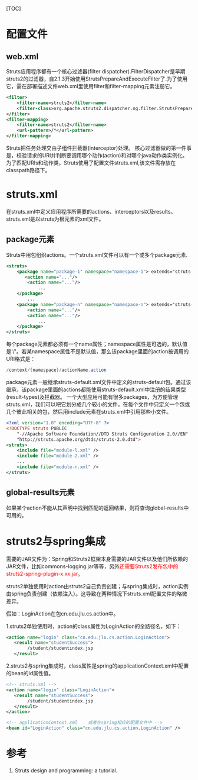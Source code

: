 [TOC]
# 配置文件
## web.xml
Struts应用程序都有一个核心过滤器(filter dispatcher).FilterDispatcher是早期struts2的过滤器，自2.1.3开始使用StrutsPrepareAndExecuteFilter了.为了使用它，需在部署描述文件web.xml里使用filter和filter-mapping元素注册它。
```xml
<filter>
    <filter-name>struts2</filter-name>
    <filter-class>org.apache.struts2.dispatcher.ng.filter.StrutsPrepareAndExecuteFilter</filter-class>
</filter>
<filter-mapping>
    <filter-name>struts2</filter-name>
    <url-pattern>/*</url-pattern>
</filter-mapping>
```
Struts把任务处理交由子组件拦截器(interceptor)处理。
核心过滤器做的第一件事是，校验请求的URI并判断要调用哪个动作(action)和对哪个java动作类实例化。为了匹配URIs和动作类，Struts使用了配置文件struts.xml,该文件需存放在classpath路径下。

# struts.xml
在struts.xml中定义应用程序所需要的actions、interceptors以及results。
struts.xml是以struts为根元素的xml文件。

## package元素
Struts中用包组织actions。一个struts.xml文件可以有一个或多个package元素.
```xml
<struts>
    <package name="package-1" namespace="namespace-1"> extends="struts-default">
       <action name="..."/>
        <action name="..."/>
            ...
    </package>
        ...
    <package name="package-n" namespace="namespace-n"> extends="struts-default">
        <action name="..."/>
        <action name="..."/>
            ...
    </package>
</struts>
```
每个package元素都必须有一个name属性；namespace属性是可选的，默认值是'/'。若某namespace属性不是默认值，那么该package里面的action被调用的URI格式是：

```java
/context/{namespace}/actionName.action
```

package元素一般继承struts-default.xml文件中定义的struts-default包。通过该继承，该package里面的actions都能使用struts-default.xml中注册的结果类型(result-types)及拦截器。
一个大型应用可能有很多packages，为方便管理struts.xml，我们可以吧它划分成几个较小的文件，在每个文件中只定义一个包或几个彼此相关的包，然后用include元素在struts.xml中引用那些小文件。
```xml
<?xml version="1.0" encoding="UTF-8" ?>
<!DOCTYPE struts PUBLIC
    "-//Apache Software Foundation//DTD Struts Configuration 2.0//EN"
    "http://struts.apache.org/dtds/struts-2.0.dtd">
<struts>
    <include file="module-l.xml" /> 
    <include file="module-2.xml" /> 
    ...
    <include file="module-n.xml" />
</struts>
```

## global-results元素
如果某个action不能从其声明中找到匹配的返回结果，则将查询global-results中可用的。

# struts2与spring集成
需要的JAR文件为：Spring和Struts2框架本身需要的JAR文件以及他们所依赖的JAR文件，比如commons-logging.jar等等，另外<font color="red">还需要Struts2发布包中的struts2-spring-plugin-x.xx.jar</font>。

struts2单独使用时action由struts2自己负责创建；与spring集成时，action实例由spring负责创建（依赖注入）。这导致在两种情况下struts.xml配置文件的略微差异。

假如：LoginAction在包cn.edu.jlu.cs.action中。

1.struts2单独使用时，action的class属性为LoginAction的全路径名，如下：
```xml
<action name="login" class="cn.edu.jlu.cs.action.LoginAction">
   <result name="studentSuccess">
        /student/studentindex.jsp
   </result>
```

2.struts2与spring集成时，class属性是spring的applicationContext.xml中配置的bean的id属性值。
```xml
<!-- struts.xml -->
<action name="login" class="LoginAction">
   <result name="studentSuccess">
        /student/studentindex.jsp
   </result>
</action>
```

```xml
<!-- applicationContext.xml    或者在spring相应的配置文件中 -->
<bean id="LoginAction" class="cn.edu.jlu.cs.action.LoginAction" />
```
# 参考

1. Struts design and programming: a tutorial.
